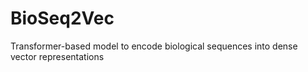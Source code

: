 # BioSeq2Vec
Transformer-based model to encode biological sequences into dense vector representations
